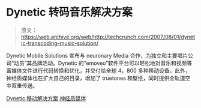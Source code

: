 # Dynetic 转码音乐解决方案

> 原文：<https://web.archive.org/web/http://techcrunch.com/2007/08/01/dynetic-transcoding-music-solution/>

Dynetic Mobile Solutions 宣布与 neuronary Media 合作，为独立和主要唱片公司“动员”其品牌活动。Dynetic 的“emoveo”软件平台可以轻松地对音乐和视频等富媒体文件进行代码转换和优化，并交付给全球 4，800 多种移动设备。此外，神经质媒体也在扩大自己的目录，增加了 truetones 和壁纸，同时提供全轨道空中双重传送。

[Dynetic 移动解决方案](https://web.archive.org/web/20151006052648/http://www.dynetic.net/en/home/index.asp)
[神经质媒体](https://web.archive.org/web/20151006052648/http://www.neuroticmedia.com/)